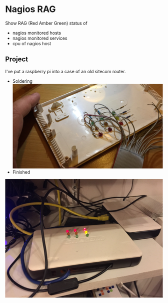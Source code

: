 # Nagios RAG

Show RAG (Red Amber Green) status of 
- nagios monitored hosts
- nagios monitored services
- cpu of nagios host


## Project
I've put a raspberry pi into a case of an old sitecom router. 
* Soldering
![](nagios-rag-soldering.jpg)
* Finished

![](nagios-rag-finished.jpg)
